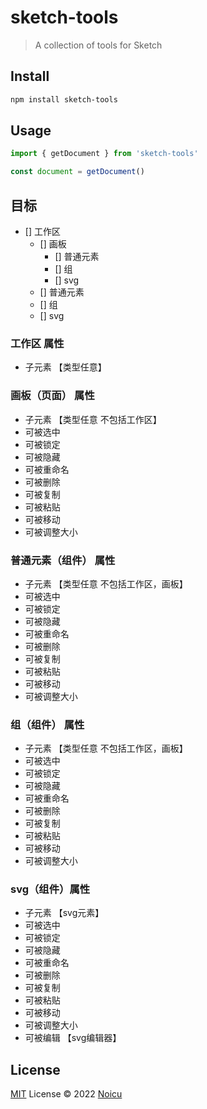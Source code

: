 # sketch-tools

> A collection of tools for Sketch

## Install

```sh
npm install sketch-tools
```

## Usage

```js
import { getDocument } from 'sketch-tools'

const document = getDocument()
```

## 目标
- [] 工作区
  - [] 画板
    - [] 普通元素
    - [] 组
    - [] svg
  - [] 普通元素
  - [] 组
  - [] svg

### 工作区 属性
- 子元素 【类型任意】

### 画板（页面） 属性
- 子元素 【类型任意 不包括工作区】
- 可被选中
- 可被锁定
- 可被隐藏
- 可被重命名
- 可被删除
- 可被复制
- 可被粘贴
- 可被移动
- 可被调整大小

### 普通元素（组件） 属性
- 子元素 【类型任意 不包括工作区，画板】
- 可被选中
- 可被锁定
- 可被隐藏
- 可被重命名
- 可被删除
- 可被复制
- 可被粘贴
- 可被移动
- 可被调整大小


### 组（组件） 属性
- 子元素 【类型任意 不包括工作区，画板】
- 可被选中
- 可被锁定
- 可被隐藏
- 可被重命名
- 可被删除
- 可被复制
- 可被粘贴
- 可被移动
- 可被调整大小


### svg（组件）属性
- 子元素 【svg元素】
- 可被选中
- 可被锁定
- 可被隐藏
- 可被重命名
- 可被删除
- 可被复制
- 可被粘贴
- 可被移动
- 可被调整大小
- 可被编辑 【svg编辑器】


## License

[MIT](./LICENSE) License © 2022 [Noicu](https://github.com/nociu)
